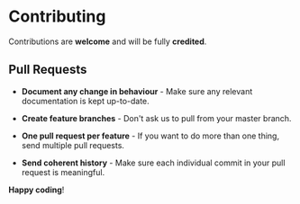 # Contributing

Contributions are **welcome** and will be fully **credited**.

## Pull Requests

- **Document any change in behaviour** - Make sure any relevant documentation is kept up-to-date.

- **Create feature branches** - Don't ask us to pull from your master branch.

- **One pull request per feature** - If you want to do more than one thing, send multiple pull requests.

- **Send coherent history** - Make sure each individual commit in your pull request is meaningful.

**Happy coding**!

